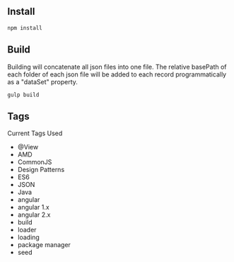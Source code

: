 ## Install

```
npm install
```

## Build

Building will concatenate all json files into one file. The relative basePath of each folder of each 
json file will be added to each record programmatically as a "dataSet" property.

```
gulp build
```

## Tags

Current Tags Used

* @View
* AMD
* CommonJS
* Design Patterns
* ES6
* JSON
* Java
* angular
* angular 1.x
* angular 2.x
* build
* loader
* loading
* package manager
* seed

